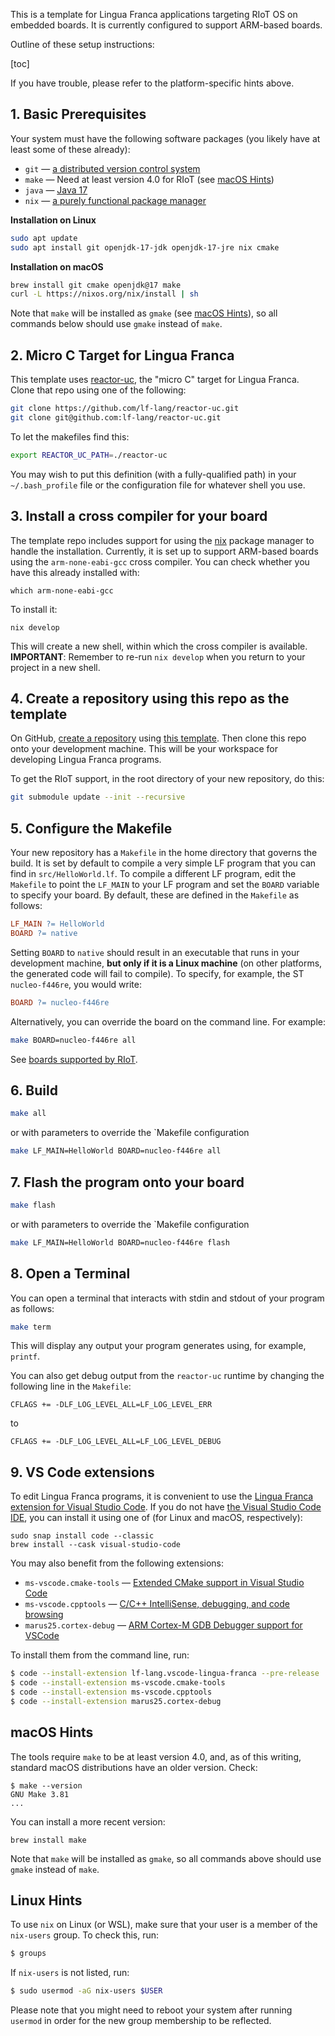 This is a template for Lingua Franca applications targeting RIoT OS on embedded boards. It is currently configured to support ARM-based boards.

Outline of these setup instructions:

[toc]

If you have trouble, please refer to the platform-specific hints above.

## 1. Basic Prerequisites

Your system must have the following software packages (you likely have at least some of these already):

 - `git` — [a distributed version control system](https://git-scm.com/)
 - `make` — Need at least version 4.0 for RIoT (see [macOS Hints](#macos-hints))
 - `java` — [Java 17](https://openjdk.org/projects/jdk/17)
 - `nix` — [a purely functional package manager](https://nix.dev/tutorials/install-nix)

**Installation on Linux**

```bash
sudo apt update
sudo apt install git openjdk-17-jdk openjdk-17-jre nix cmake
```

**Installation on macOS**

```bash
brew install git cmake openjdk@17 make
curl -L https://nixos.org/nix/install | sh
```

Note that `make` will be installed as `gmake` (see [macOS Hints](#macos-hints)), so all commands below should use `gmake` instead of `make`.

## 2. Micro C Target for Lingua Franca

This template uses [reactor-uc](https://github.com/lf-lang/reactor-uc), the "micro C" target for Lingua Franca. Clone that repo using one of the following:

```bash
git clone https://github.com/lf-lang/reactor-uc.git
git clone git@github.com:lf-lang/reactor-uc.git
```

To let the makefiles find this:

```bash
export REACTOR_UC_PATH=./reactor-uc
```

You may wish to put this definition (with a fully-qualified path) in your `~/.bash_profile` file or the configuration file for whatever shell you use.

## 3. Install a cross compiler for your board

The template repo includes support for using the [nix](https://nix.dev) package manager to handle the installation. Currently, it is set up to support ARM-based boards using the `arm-none-eabi-gcc` cross compiler.  You can check whether you have this already installed with:

```
which arm-none-eabi-gcc
```

To install it:

```
nix develop
```

This will create a new shell, within which the cross compiler is available.
**IMPORTANT**: Remember to re-run `nix develop` when you return to your project in a new shell.

## 4. Create a repository using this repo as the template

On GitHub, [create a repository](https://docs.github.com/en/repositories/creating-and-managing-repositories/creating-a-repository-from-a-template) using [this template](https://github.com/lf-lang/lf-riot-uc-template).
Then clone this repo onto your development machine.
This will be your workspace for developing Lingua Franca programs.

To get the RIoT support, in the root directory of your new repository, do this:

```bash
git submodule update --init --recursive
```


## 5. Configure the Makefile

Your new repository has a `Makefile` in the home directory that governs the build. It is set by default to compile a very simple LF program that you can find in `src/HelloWorld.lf`.  To compile a different LF program, edit the `Makefile` to point the `LF_MAIN` to your LF program and
set the `BOARD` variable to specify your board.  By default, these are defined in the `Makefile` as follows:

```Makefile
LF_MAIN ?= HelloWorld
BOARD ?= native
```

Setting `BOARD` to `native` should result in an executable that runs in your development machine, **but only if it is a Linux machine** (on other platforms, the generated code will fail to compile).  To specify, for example, the ST `nucleo-f446re`, you would write:

```Makefile
BOARD ?= nucleo-f446re
```

Alternatively, you can override the board on the command line. For example:

```sh
make BOARD=nucleo-f446re all
```

See [boards supported by RIoT](https://www.riot-os.org/boards.html).

## 6. Build

```bash
make all
```

or with parameters to override the `Makefile configuration

```bash
make LF_MAIN=HelloWorld BOARD=nucleo-f446re all
```

## 7. Flash the program onto your board

```bash
make flash
```

or with parameters to override the `Makefile configuration

```bash
make LF_MAIN=HelloWorld BOARD=nucleo-f446re flash
```

## 8. Open a Terminal

You can open a terminal that interacts with stdin and stdout of your program as follows:

```bash
make term
```

This will display any output your program generates using, for example, `printf`.

You can also get debug output from the `reactor-uc` runtime by changing the following line in the `Makefile`:

```
CFLAGS += -DLF_LOG_LEVEL_ALL=LF_LOG_LEVEL_ERR
```

to

```
CFLAGS += -DLF_LOG_LEVEL_ALL=LF_LOG_LEVEL_DEBUG
```

## 9. VS Code extensions

To edit Lingua Franca programs, it is convenient to use the [Lingua Franca extension for Visual Studio Code](https://marketplace.visualstudio.com/items?itemName=lf-lang.vscode-lingua-franca).
If you do not have [the Visual Studio Code IDE](https://code.visualstudio.com/download), you can install it using one of (for Linux and macOS, respectively):

```
sudo snap install code --classic
brew install --cask visual-studio-code
```

You may also benefit from the following extensions:

 - `ms-vscode.cmake-tools` — [Extended CMake support in Visual Studio Code](https://marketplace.visualstudio.com/items?itemName=ms-vscode.cmake-tools)
 - `ms-vscode.cpptools` — [C/C++ IntelliSense, debugging, and code browsing](https://marketplace.visualstudio.com/items?itemName=ms-vscode.cpptools)
 - `marus25.cortex-debug` — [ARM Cortex-M GDB Debugger support for VSCode](https://marketplace.visualstudio.com/items?itemName=marus25.cortex-debug)

To install them from the command line, run:

```bash
$ code --install-extension lf-lang.vscode-lingua-franca --pre-release
$ code --install-extension ms-vscode.cmake-tools
$ code --install-extension ms-vscode.cpptools
$ code --install-extension marus25.cortex-debug
```


## macOS Hints

The tools require `make` to be at least version 4.0, and, as of this writing, standard macOS distributions have an older version.  Check:

```
$ make --version
GNU Make 3.81
...
```

You can install a more recent version:

```
brew install make
```

Note that `make` will be installed as `gmake`, so all commands above should use `gmake` instead of `make`.

## Linux Hints

To use `nix` on Linux (or WSL), make sure that your user is a member of the `nix-users` group. To check this, run:

```bash
$ groups
```

If `nix-users` is not listed, run:

```bash
$ sudo usermod -aG nix-users $USER
```

Please note that you might need to reboot your system after running `usermod` in order for the new group membership to be reflected.


